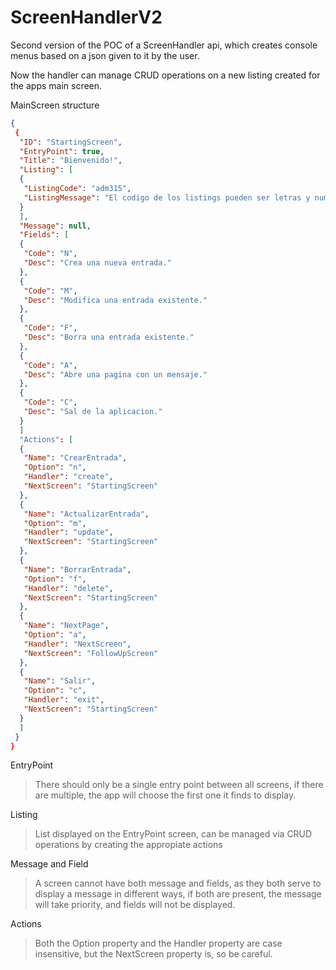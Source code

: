 # ScreenHandlerV2

Second version of the POC of a ScreenHandler api, which creates console menus based on a json given to it by the user.

Now the handler can manage CRUD operations on a new listing created for the apps main screen.

MainScreen structure
```json
{
 {
  "ID": "StartingScreen",
  "EntryPoint": true,
  "Title": "Bienvenido!",
  "Listing": [
  {
   "ListingCode": "adm315",
   "ListingMessage": "El codigo de los listings pueden ser letras y numeros, siempre en minuscula."
  }
  ],
  "Message": null,
  "Fields": [
  {
   "Code": "N",
   "Desc": "Crea una nueva entrada."
  },
  {
   "Code": "M",
   "Desc": "Modifica una entrada existente."
  },
  {
   "Code": "F",
   "Desc": "Borra una entrada existente."
  },
  {
   "Code": "A",
   "Desc": "Abre una pagina con un mensaje."
  },
  {
   "Code": "C",
   "Desc": "Sal de la aplicacion."
  }
  ]
  "Actions": [
  {
   "Name": "CrearEntrada",
   "Option": "n",
   "Handler": "create",
   "NextScreen": "StartingScreen"
  },
  {
   "Name": "ActualizarEntrada",
   "Option": "m",
   "Handler": "update",
   "NextScreen": "StartingScreen"
  },
  {
   "Name": "BorrarEntrada",
   "Option": "f",
   "Handler": "delete",
   "NextScreen": "StartingScreen"
  },
  {
   "Name": "NextPage",
   "Option": "a",
   "Handler": "NextScreen",
   "NextScreen": "FollowUpScreen"
  },
  {
   "Name": "Salir",
   "Option": "c",
   "Handler": "exit",
   "NextScreen": "StartingScreen"
  }
  ]
 }
}
```

EntryPoint
> There should only be a single entry point between all screens, if there are multiple, the app will choose the first one it finds to display.

Listing
> List displayed on the EntryPoint screen, can be managed via CRUD operations by creating the appropiate actions

Message and Field
> A screen cannot have both message and fields, as they both serve to display a message in different ways, if both are present, the message will take priority, and fields will not be displayed.

Actions
> Both the Option property and the Handler property are case insensitive, but the NextScreen property is, so be careful.
